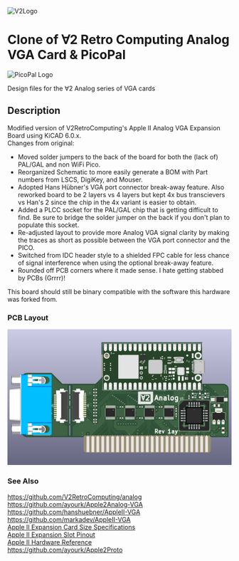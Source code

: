 ![V2Logo](https://github.com/ayourk/Apple2Analog-VGA/blob/main/docs/v2logo.png) 

# Clone of ∀2 Retro Computing Analog VGA Card & PicoPal
![PicoPal Logo](https://github.com/ayourk/Apple2Analog-VGA/blob/main/docs/PicoPalLogo.png)

Design files for the ∀2 Analog series of VGA cards

## Description
Modified version of V2RetroComputing's Apple II Analog VGA Expansion Board using KiCAD 6.0.x. <br />
Changes from original:
* Moved solder jumpers to the back of the board for both the (lack of) PAL/GAL and non WiFi Pico.
* Reorganized Schematic to more easily generate a BOM with Part numbers from LSCS, DigiKey, and Mouser.
* Adopted Hans Hübner's VGA port connector break-away feature. Also reworked board to be 2 layers vs 4 layers but kept 4x bus transcievers vs Han's 2 since the chip in the 4x variant is easier to obtain.
* Added a PLCC socket for the PAL/GAL chip that is getting difficult to find.  Be sure to bridge the solder jumper on the back if you don't plan to populate this socket.
* Re-adjusted layout to provide more Analog VGA signal clarity by making the traces as short as possible between the VGA port connector and the PICO.
* Switched from IDC header style to a shielded FPC cable for less chance of signal interference when using the optional break-away feature.
* Rounded off PCB corners where it made sense.  I hate getting stabbed by PCBs (Grrrr)!

This board should still be binary compatible with the software this hardware was forked from.

### PCB Layout
![A2VGA Board Image](V2A-Rev1/V2-Analog-Rev1.png "V2RetroComputing's Apple II Analog VGA card")

### See Also
https://github.com/V2RetroComputing/analog <br />
https://github.com/ayourk/Apple2Analog-VGA <br />
https://github.com/hanshuebner/AppleII-VGA <br />
https://github.com/markadev/AppleII-VGA <br />
[Apple II Expansion Card Size Specifications](V2A-Rev1/docs/Apple_II_ExpansionCard_Spec.txt) <br />
[Apple II Expansion Slot Pinout](V2A-Rev1/docs/Apple2SlotPinout.html) <br />
[Apple II Hardware Reference](V2A-Rev1/docs/Apple2HardwareReference.pdf) <br />
https://github.com/ayourk/Apple2Proto <br />

